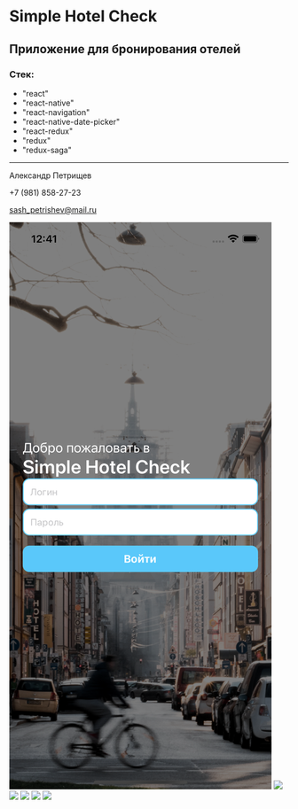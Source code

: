 # Simple Hotel Check

## Приложение для бронирования отелей

### Cтек:

- "react"
- "react-native"
- "react-navigation"
- "react-native-date-picker"
- "react-redux"
- "redux"
- "redux-saga"

---

Александр Петрищев

+7 (981) 858-27-23

sash_petrishev@mail.ru

![](https://github.com/petrishevalexander/BookingLiis2//blob/master/src/assets/screenshots/01.png)
![](https://github.com/petrishevalexander/BookingLiis2/src/assets/screenshots/02.png)
![](https://github.com/petrishevalexander/BookingLiis2/src/assets/screenshots/03.png)
![](https://github.com/petrishevalexander/BookingLiis2/src/assets/screenshots/04.png)
![](https://github.com/petrishevalexander/BookingLiis2/src/assets/screenshots/05.png)
![](https://github.com/petrishevalexander/BookingLiis2/src/assets/screenshots/06.png)
